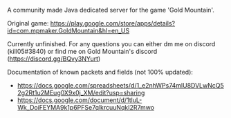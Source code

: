 A community made Java dedicated server for the game 'Gold Mountain'.

Original game: https://play.google.com/store/apps/details?id=com.mpmaker.GoldMountain&hl=en_US

Currently unfinished. For any questions you can either dm me on discord (kill05#3840) or find me on Gold Mountain's discord
(https://discord.gg/BQvy3NYurt)

Documentation of known packets and fields (not 100% updated): 
 - https://docs.google.com/spreadsheets/d/1_e2nhWPs74mlU8DVLwNcQ52g2Rt1u2MEug0X9x0j_XM/edit?usp=sharing
 - https://docs.google.com/document/d/1tluL-Wk_DoiFEYMA9k1p6PFSe7qlkrcuuNqkI2R7mwo
